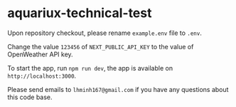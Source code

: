 # aquariux-technical-test

Upon repository checkout, please rename `example.env` file to `.env`.

Change the value `123456` of `NEXT_PUBLIC_API_KEY` to the value of OpenWeather API key.

To start the app, run `npm run dev`, the app is available on `http://localhost:3000`.

Please send emails to `lhminh167@gmail.com` if you have any questions about this code base.
